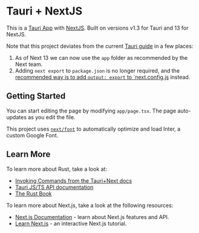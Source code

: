 # Tauri + NextJS

This is a [Tauri App](https://tauri.app) with [NextJS](https://nextjs.org/). Built on versions v1.3 for Tauri and 13 for NextJS.

Note that this project deviates from the current [Tauri guide](https://tauri.app/v1/guides/getting-started/setup/next-js) in a few places:

1. As of Next 13 we can now use the `app` folder as recommended by the Next team.
2. Adding `next export` to `package.json` is no longer required, and the [recommended way is to add `output: export` to `next.config.js](https://nextjs.org/docs/pages/building-your-application/deploying/static-exports) instead.

## Getting Started

You can start editing the page by modifying `app/page.tsx`. The page auto-updates as you edit the file.

This project uses [`next/font`](https://nextjs.org/docs/basic-features/font-optimization) to automatically optimize and load Inter, a custom Google Font.

## Learn More

To learn more about Rust, take a look at:

- [Invoking Commands from the Tauri+Next docs](https://tauri.app/v1/guides/getting-started/setup/next-js#invoke-commands)
- [Tauri JS/TS API documentation](https://tauri.app/v1/api/js/)
- [The Rust Book](https://doc.rust-lang.org/book/)

To learn more about Next.js, take a look at the following resources:

- [Next.js Documentation](https://nextjs.org/docs) - learn about Next.js features and API.
- [Learn Next.js](https://nextjs.org/learn) - an interactive Next.js tutorial.
